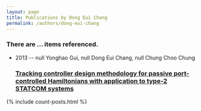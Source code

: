 ```yaml
---
layout: page
title: Publications by Dong Eui Chang
permalink: /authors/dong-eui-chang
---
```


<h3 id="number-posts">There are ... items referenced.</h3>
<ul class="post-list">
<li><span class='post-meta'>2013 -- null Yonghao Gui, null Dong Eui Chang, null Chung Choo Chung</span><h3><a class='post-link' href="{{ site.baseurl }}/tracking-controller-design-methodology-for-passive-port-controlled-hamiltonians-with-application-to-type-2-statcom-systems">Tracking controller design methodology for passive port-controlled Hamiltonians with application to type-2 STATCOM systems</a></h3></li>

</ul>
{% include count-posts.html %}
